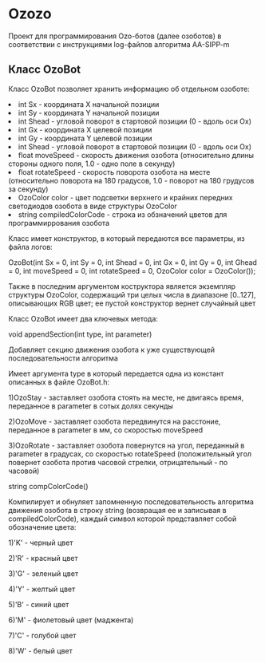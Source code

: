 # Ozozo
Проект для программирования Ozo-ботов (далее озоботов) в соответствии с инструкциями log-файлов алгоритма AA-SIPP-m
## Класс OzoBot
Класс OzoBot позволяет хранить информацию об отдельном озоботе:
<li> int Sx - координата X начальной позиции</li>
<li> int Sy - координата Y начальной позиции</li>
<li> int Shead - угловой поворот в стартовой позиции (0 - вдоль оси Ox)</li>
<li> int Gx - координата X целевой позиции</li>
<li> int Gy - координата Y целевой позиции</li>
<li> int Shead - угловой поворот в стартовой позиции (0 - вдоль оси Ox)</li>
<li> float moveSpeed - скорость движения озобота (относительно длины стороны одного поля, 1.0 - одно поле в секунду)</li>
<li> float rotateSpeed - скорость поворота озобота на месте (относительно поворота на 180 градусов, 1.0 - поворот на 180 грудусов за секунду)</li>
<li> OzoColor color - цвет подсветки верхнего и крайних передних светодиодов озобота в виде структуры OzoColor</li>
<li> string compiledColorCode - строка из обзначений цветов для программиррования озобота</li>

Класс имеет конструктор, в который передаются все параметры, из файла логов:

OzoBot(int Sx = 0, int Sy = 0, int Shead = 0, int Gx = 0, int Gy = 0, int Ghead = 0, int moveSpeed = 0, int rotateSpeed = 0, OzoColor color = OzoColor());

Также в последним аргументом коструктора является экземпляр структуры OzoColor, содержащий три целых числа в диапазоне [0..127], описывающих RGB цвет; ее пустой конструктор вернет случайный цвет

Класс OzoBot имеет два ключевых метода:

void appendSection(int type, int parameter)

  Добавляет секцию движения озобота к уже существующей последовательности алгоритма
  
  Имеет аргумента type в который передается одна из констант описанных в файле OzoBot.h:
  
  1)OzoStay - заставляет озобота стоять на месте, не двигаясь время, переданное в parameter в сотых долях секунды
  
  2)OzoMove - заставляет озобота передвинутся на расстоние, переданное в parameter в мм, со скоростью moveSpeed
  
  3)OzoRotate - заставляет озобота повернутся на угол, переданный в parameter в градусах, со скоростью rotateSpeed (положительный угол повернет озобота против часовой стрелки, отрицательный - по часовой)
  
string compColorCode()

  Компилирует и обнуляет запомненную последовательность алгоритма движения озобота в строку string (возвращая ее и записывая в compiledColorCode), каждый символ которой представляет собой обозначение цвета:
  
  1)'K' - черный цвет
  
  2)'R' - красный цвет
  
  3)'G' - зеленый цвет
  
  4)'Y' - желтый цвет
  
  5)'B' - синий цвет
  
  6)'M' - фиолетовый цвет (маджента)
  
  7)'C' - голубой цвет
  
  8)'W' - белый цвет
